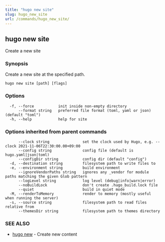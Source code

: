 ```yaml
---
title: "hugo new site"
slug: hugo_new_site
url: /commands/hugo_new_site/
---
```

## hugo new site

Create a new site

### Synopsis

Create a new site at the specified path.

```
hugo new site [path] [flags]
```

### Options

```
  -f, --force           init inside non-empty directory
      --format string   preferred file format (toml, yaml or json) (default "toml")
  -h, --help            help for site
```

### Options inherited from parent commands

```
      --clock string               set the clock used by Hugo, e.g. --clock 2021-11-06T22:30:00.00+09:00
      --config string              config file (default is hugo.yaml|json|toml)
      --configDir string           config dir (default "config")
  -d, --destination string         filesystem path to write files to
  -e, --environment string         build environment
      --ignoreVendorPaths string   ignores any _vendor for module paths matching the given Glob pattern
      --logLevel string            log level (debug|info|warn|error)
      --noBuildLock                don't create .hugo_build.lock file
      --quiet                      build in quiet mode
  -M, --renderToMemory             render to memory (mostly useful when running the server)
  -s, --source string              filesystem path to read files relative from
      --themesDir string           filesystem path to themes directory
```

### SEE ALSO

* [hugo new](/commands/hugo_new/)	 - Create new content

